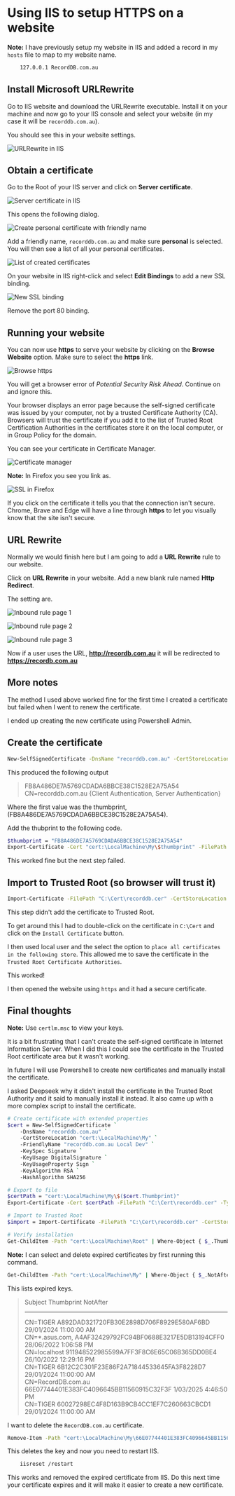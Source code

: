 # Using IIS to setup HTTPS on a website

**Note:** I have previously setup my website in IIS and added a record in my ``hosts`` file to map to my website name.

```bash
    127.0.0.1 RecordDB.com.au
```

## Install Microsoft URLRewrite

Go to IIS website and download the URLRewrite executable. Install it on your machine and now go to your IIS console and select your website (in my case it will be ``recorddb.com.au``).

You should see this in your website settings.

![URLRewrite in IIS](assets/images/iis/urlrewrite-in-iis.jpg "URLRewrite in IIS")

## Obtain a certificate

Go to the Root of your IIS server and click on **Server certificate**.

![Server certificate in IIS](assets/images/iis/server-certificate.jpg "Server certificate in IIS")

This opens the following dialog.

![Create personal certificate with friendly name](assets/images/iis/create-self-signed-certificate.jpg "Create personal certificate with friendly name")

Add a friendly name, ``recorddb.com.au`` and make sure **personal** is selected. You will then see a list of all your personal certificates.

![List of created certificates](assets/images/iis/created-certificate.jpg "List of created certificates")

On your website in IIS right-click and select **Edit Bindings** to add a new SSL binding.

![New SSL binding](assets/images/iis/new-ssl-binding.jpg "New SSL binding")

Remove the port 80 binding.

## Running your website

You can now use **https** to serve your website by clicking on the **Browse Website** option. Make sure to select the **https** link.

![Browse https](assets/images/iis/browse-https.jpg "Browse https")

You will get a browser error of *Potential Security Risk Ahead*. Continue on and ignore this.

Your browser displays an error page because the self-signed certificate was issued by your computer, not by a trusted Certificate Authority (CA). Browsers will trust the certificate if you add it to the list of Trusted Root Certification Authorities in the certificates store it on the local computer, or in Group Policy for the domain.

You can see your certificate in Certificate Manager.

![Certificate manager](assets/images/iis/certificate-manager.jpg "Certificate manager")

**Note:** In Firefox you see you link as.

![SSL in Firefox](assets/images/iis/firefox.jpg "SSL in Firefox")

If you click on the certificate it tells you that the connection isn't secure. Chrome, Brave and Edge will have a line through **https** to let you visually know that the site isn't secure.

## URL Rewrite

Normally we would finish here but I am going to add a **URL Rewrite** rule to our website.

Click on **URL Rewrite** in your website. Add a new blank rule named **Http Redirect**.

The setting are.

![Inbound rule page 1](assets/images/iis/edit-inbound-rule-1.jpg "Inbound rule page 1")

![Inbound rule page 2](assets/images/iis/edit-inbound-rule-3.jpg "Inbound rule page 2")

![Inbound rule page 3](assets/images/iis/edit-inbound-rule-2.jpg "Inbound rule page 3")

Now if a user uses the URL, **<http://recordb.com.au>** it will be redirected to **<https://recordb.com.au>**

## More notes

The method I used above worked fine for the first time I created a certificate but failed when I went to renew the certificate.

I ended up creating the new certificate using Powershell Admin.

## Create the certificate

```bash
New-SelfSignedCertificate -DnsName "recorddb.com.au" -CertStoreLocation "cert:\LocalMachine\My"
```

This produced the following output

> FB8A486DE7A5769CDADA6BBCE38C1528E2A75A54  CN=recorddb.com.au   {Client Authentication, Server Authentication}

Where the first value was the thumbprint, (FB8A486DE7A5769CDADA6BBCE38C1528E2A75A54).

Add the thubprint to the following code.

```bash
$thumbprint = "FB8A486DE7A5769CDADA6BBCE38C1528E2A75A54"
Export-Certificate -Cert "cert:\LocalMachine\My\$thumbprint" -FilePath "C:\Cert\recorddb.cer"
```

This worked fine but the next step failed.

## Import to Trusted Root (so browser will trust it)

```bash
Import-Certificate -FilePath "C:\Cert\recorddb.cer" -CertStoreLocation "cert:\LocalMachine\Root"
```

This step didn't add the certificate to Trusted Root.

To get around this I had to double-click on the certificate in ``C:\Cert`` and click on the ``Install Certificate`` button.

I then used local user and the select the option to `place all certificates in the following store`. This allowed me to save the certificate in the `Trusted Root Certificate Authorities`.

This worked!

I then opened the website using ``https`` and it had a secure certificate.

## Final thoughts

**Note:** Use ``certlm.msc`` to view your keys.

It is a bit frustrating that I can't create the self-signed certificate in Internet Information Server. When I did this I could see the certificate in the Trusted Root certificate area but it wasn't working.

In future I will use Powershell to create new certificates and manually install the certificate.

I asked Deepseek why it didn't install the certificate in the Trusted Root Authority and it said to manually install it instead. It also came up with a more complex script to install the certificate.

```bash
# Create certificate with extended properties
$cert = New-SelfSignedCertificate `
    -DnsName "recorddb.com.au" `
    -CertStoreLocation "cert:\LocalMachine\My" `
    -FriendlyName "recorddb.com.au Local Dev" `
    -KeySpec Signature `
    -KeyUsage DigitalSignature `
    -KeyUsageProperty Sign `
    -KeyAlgorithm RSA `
    -HashAlgorithm SHA256

# Export to file
$certPath = "cert:\LocalMachine\My\$($cert.Thumbprint)"
Export-Certificate -Cert $certPath -FilePath "C:\Cert\recorddb.cer" -Type CERT

# Import to Trusted Root
$import = Import-Certificate -FilePath "C:\Cert\recorddb.cer" -CertStoreLocation "cert:\LocalMachine\Root"

# Verify installation
Get-ChildItem -Path "cert:\LocalMachine\Root" | Where-Object { $_.Thumbprint -eq $cert.Thumbprint }
```

**Note:** I can select and delete expired certificates by first running this command.

```bash
Get-ChildItem -Path "cert:\LocalMachine\My" | Where-Object { $_.NotAfter -lt (Get-Date) } | Format-Table Subject, Thumbprint, NotAfter
```

This lists expired keys.

> Subject              Thumbprint                               NotAfter      
> -------              ----------                               --------      
> CN=TIGER             A892DAD321720FB30E2898D706F8929E580AF6BD 29/01/2024 11:00:00 AM        
> CN=*.asus.com,       A4AF32429792FC94BF0688E3217E5DB13194CFF0 28/06/2022 1:06:58 PM     
> CN=localhost         911948522985599A7FF3F8C6E65C06B365DD0BE4 26/10/2022 12:29:16 PM        
> CN=TIGER             6B12C2C301F23E86F2A71844533645FA3F8228D7 29/01/2024 11:00:00 AM        
> CN=RecordDB.com.au   66E07744401E383FC4096645BB11560915C32F3F 1/03/2025 4:46:50 PM      
> CN=TIGER             60027298EC4F8D163B9CB4CC1EF7C260663CBCD1 29/01/2024 11:00:00 AM

I want to delete the ``RecordDB.com.au`` certificate.

```bash
Remove-Item -Path "cert:\LocalMachine\My\66E07744401E383FC4096645BB11560915C32F3F" -DeleteKey
```

This deletes the key and now you need to restart IIS.

```bash
    iisreset /restart
```

This works and removed the expired certificate from IIS. Do this next time your certificate expires and it will make it easier to create a new certificate.
